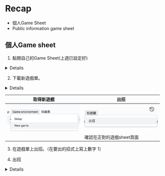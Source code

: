 # Recap

  - 個人Game Sheet
  - Public information game sheet

## 個人Game sheet

1. 點開自己的Game Sheet(上週已設定好)

<details>

![](../img/2024-10-22-14-27-06.png)

![](../img/2024-10-22-14-27-59.png)

</details>

2. 下載新遊戲單。

<details>
  <img src="../img/2024-10-22-14-28-33.png"/>
</details>

| 取得新遊戲 | 出招 |
|---|---|
| <img src="../img/2024-10-22-14-28-33.png"/> | <img src="../img/2024-10-22-14-28-49.png"/> |
| | 確認在正對的遊戲sheet頁面 |

3. 在遊戲單上出招。（在要出的招式上寫上數字 1）

4. 出招

<details>

 <img src="../img/2024-10-22-14-28-49.png"/>

 </details>